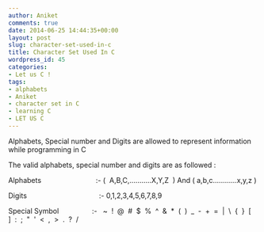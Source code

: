 ```yaml
---
author: Aniket
comments: true
date: 2014-06-25 14:44:35+00:00
layout: post
slug: character-set-used-in-c
title: Character Set Used In C
wordpress_id: 45
categories:
- Let us C !
tags:
- alphabets
- Aniket
- character set in C
- learning C
- LET US C
---
```


Alphabets, Special number and Digits are allowed to represent information while programming in C

The valid alphabets, special number and digits are as followed :

Alphabets                            :- (  A,B,C,...........X,Y,Z  ) And ( a,b,c............x,y,z )

Digits                                     :- 0,1,2,3,4,5,6,7,8,9

Special Symbol                 :-   ~  !  @  #  $  %  ^  &  *  (  )  _  -  +  =  |  \  {  }  [  ]  :  ;  "  '  <  ,  >  .  ?  /


